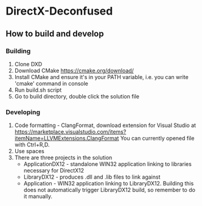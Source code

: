 # DirectX-Deconfused

## How to build and develop
### Building
1. Clone DXD
2. Download CMake https://cmake.org/download/
3. Install CMake and ensure it's in your PATH variable, i.e. you can write 'cmake' command in console
4. Run build.sh script
5. Go to build directory, double click the solution file
### Developing
1. Code formatting - ClangFormat, download extension for Visual Studio at https://marketplace.visualstudio.com/items?itemName=LLVMExtensions.ClangFormat You can currently opened file with Ctrl+R,D.
2. Use spaces
3. There are three projects in the solution
    - ApplicationDX12 - standalone WIN32 application linking to libraries necessary for DirectX12
    - LibraryDX12 - produces .dll and .lib files to link against
    - Application - WIN32 application linking to LibraryDX12. Building this does not automatically trigger LibraryDX12 build, so remember to do it manually.
